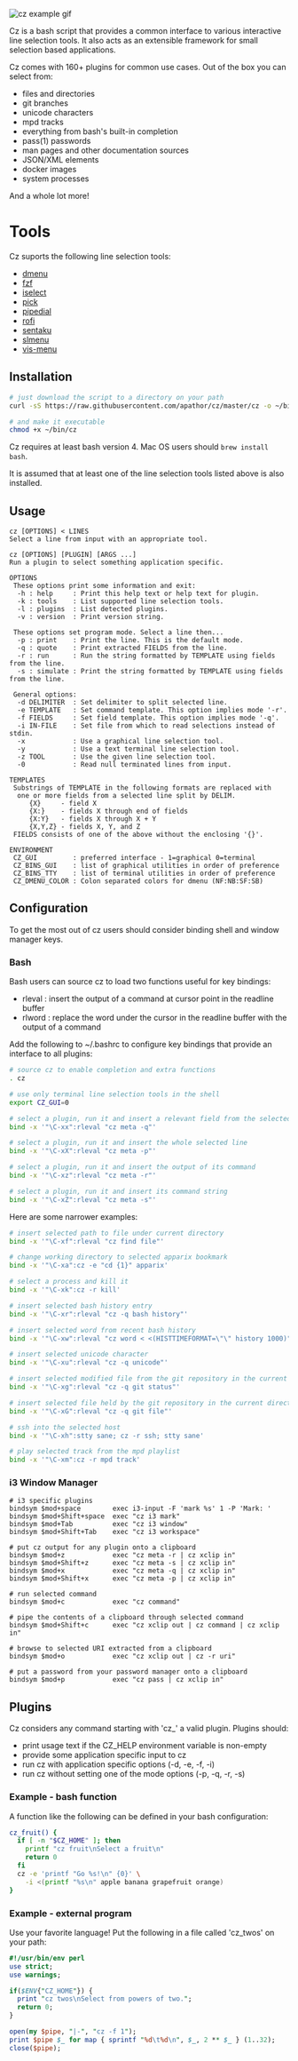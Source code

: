 ![cz example gif](/web/cz-ex1.gif)

Cz is a bash script that provides a common interface to various interactive line selection tools.
It also acts as an extensible framework for small selection based applications.

Cz comes with 160+ plugins for common use cases. Out of the box you can select from:

 - files and directories
 - git branches
 - unicode characters
 - mpd tracks
 - everything from bash's built-in completion
 - pass(1) passwords
 - man pages and other documentation sources
 - JSON/XML elements
 - docker images
 - system processes

And a whole lot more!

# Tools

Cz suports the following line selection tools:
 - [dmenu](https://tools.suckless.org/dmenu)
 - [fzf](https://github.com/junegunn/fzf)
 - [iselect](http://www.ossp.org/pkg/tool/iselect)
 - [pick](https://github.com/mptre/pick)
 - [pipedial](https://code.reversed.top/user/xaizek/pipedial)
 - [rofi](https://github.com/davatorium/rofi)
 - [sentaku](https://github.com/rcmdnk/sentaku)
 - [slmenu](https://bitbucket.org/rafaelgg/slmenu)
 - [vis-menu](https://github.com/martanne/vis)

## Installation

```sh
# just download the script to a directory on your path
curl -sS https://raw.githubusercontent.com/apathor/cz/master/cz -o ~/bin/cz

# and make it executable
chmod +x ~/bin/cz

```

Cz requires at least bash version 4. Mac OS users should `brew install bash`.

It is assumed that at least one of the line selection tools listed above is also installed.

## Usage

```
cz [OPTIONS] < LINES
Select a line from input with an appropriate tool.

cz [OPTIONS] [PLUGIN] [ARGS ...]
Run a plugin to select something application specific.

OPTIONS
 These options print some information and exit:
  -h : help     : Print this help text or help text for plugin.
  -k : tools    : List supported line selection tools.
  -l : plugins  : List detected plugins.
  -v : version  : Print version string.

 These options set program mode. Select a line then...
  -p : print    : Print the line. This is the default mode.
  -q : quote    : Print extracted FIELDS from the line.
  -r : run      : Run the string formatted by TEMPLATE using fields from the line.
  -s : simulate : Print the string formatted by TEMPLATE using fields from the line.

 General options:
  -d DELIMITER  : Set delimiter to split selected line.
  -e TEMPLATE   : Set command template. This option implies mode '-r'.
  -f FIELDS     : Set field template. This option implies mode '-q'.
  -i IN-FILE    : Set file from which to read selections instead of stdin.
  -x            : Use a graphical line selection tool.
  -y            : Use a text terminal line selection tool.
  -z TOOL       : Use the given line selection tool.
  -0            : Read null terminated lines from input.

TEMPLATES
 Substrings of TEMPLATE in the following formats are replaced with
  one or more fields from a selected line split by DELIM.
     {X}     - field X
     {X:}    - fields X through end of fields
     {X:Y}   - fields X through X + Y
     {X,Y,Z} - fields X, Y, and Z
 FIELDS consists of one of the above without the enclosing '{}'.

ENVIRONMENT
 CZ_GUI         : preferred interface - 1=graphical 0=terminal
 CZ_BINS_GUI    : list of graphical utilities in order of preference
 CZ_BINS_TTY    : list of terminal utilities in order of preference
 CZ_DMENU_COLOR : Colon separated colors for dmenu (NF:NB:SF:SB)

```

## Configuration

To get the most out of cz users should consider binding shell and window manager keys.

### Bash

Bash users can source cz to load two functions useful for key bindings:

 - rleval : insert the output of a command at cursor point in the readline buffer
 - rlword : replace the word under the cursor in the readline buffer with the output of a command

Add the following to ~/.bashrc to configure key bindings that provide an interface to all plugins:
```sh
# source cz to enable completion and extra functions
. cz

# use only terminal line selection tools in the shell
export CZ_GUI=0

# select a plugin, run it and insert a relevant field from the selected line
bind -x '"\C-xx":rleval "cz meta -q"'

# select a plugin, run it and insert the whole selected line
bind -x '"\C-xX":rleval "cz meta -p"'

# select a plugin, run it and insert the output of its command
bind -x '"\C-xz":rleval "cz meta -r"'

# select a plugin, run it and insert its command string
bind -x '"\C-xZ":rleval "cz meta -s"'

```

Here are some narrower examples:
```sh
# insert selected path to file under current directory
bind -x '"\C-xf":rleval "cz find file"'

# change working directory to selected apparix bookmark
bind -x '"\C-xa":cz -e "cd {1}" apparix'

# select a process and kill it
bind -x '"\C-xk":cz -r kill'

# insert selected bash history entry
bind -x '"\C-xr":rleval "cz -q bash history"'

# insert selected word from recent bash history
bind -x '"\C-xw":rleval "cz word < <(HISTTIMEFORMAT=\"\" history 1000)"'

# insert selected unicode character
bind -x '"\C-xu":rleval "cz -q unicode"'

# insert selected modified file from the git repository in the current directory
bind -x '"\C-xg":rleval "cz -q git status"'

# insert selected file held by the git repository in the current directory
bind -x '"\C-xG":rleval "cz -q git file"'

# ssh into the selected host
bind -x '"\C-xh":stty sane; cz -r ssh; stty sane'

# play selected track from the mpd playlist
bind -x '"\C-xm":cz -r mpd track'
```

### i3 Window Manager

```
# i3 specific plugins
bindsym $mod+space        exec i3-input -F 'mark %s' 1 -P 'Mark: '
bindsym $mod+Shift+space  exec "cz i3 mark"
bindsym $mod+Tab          exec "cz i3 window"
bindsym $mod+Shift+Tab    exec "cz i3 workspace"

# put cz output for any plugin onto a clipboard
bindsym $mod+z            exec "cz meta -r | cz xclip in"
bindsym $mod+Shift+z      exec "cz meta -s | cz xclip in"
bindsym $mod+x            exec "cz meta -q | cz xclip in"
bindsym $mod+Shift+x      exec "cz meta -p | cz xclip in"

# run selected command
bindsym $mod+c            exec "cz command"

# pipe the contents of a clipboard through selected command
bindsym $mod+Shift+c      exec "cz xclip out | cz command | cz xclip in"

# browse to selected URI extracted from a clipboard
bindsym $mod+o            exec "cz xclip out | cz -r uri"

# put a password from your password manager onto a clipboard
bindsym $mod+p            exec "cz pass | cz xclip in"

```

## Plugins

Cz considers any command starting with 'cz_' a valid plugin.
Plugins should:
 - print usage text if the CZ_HELP environment variable is non-empty
 - provide some application specific input to cz
 - run cz with application specific options (-d, -e, -f, -i)
 - run cz without setting one of the mode options (-p, -q, -r, -s)

### Example - bash function

A function like the following can be defined in your bash configuration:

```sh
cz_fruit() {
  if [ -n "$CZ_HOME" ]; then
    printf "cz fruit\nSelect a fruit\n"
    return 0
  fi
  cz -e 'printf "Go %s!\n" {0}' \
    -i <(printf "%s\n" apple banana grapefruit orange)
}

```

### Example - external program

Use your favorite language! Put the following in a file called 'cz_twos' on your path:

```perl
#!/usr/bin/env perl
use strict;
use warnings;

if($ENV{"CZ_HOME"}) {
  print "cz twos\nSelect from powers of two.";
  return 0;
}

open(my $pipe, "|-", "cz -f 1");
print $pipe $_ for map { sprintf "%d\t%d\n", $_, 2 ** $_ } (1..32);
close($pipe);

```
